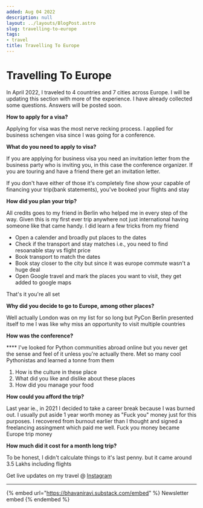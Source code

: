 ```yaml
---
added: Aug 04 2022
description: null
layout: ../layouts/BlogPost.astro
slug: travelling-to-europe
tags:
- travel
title: Travelling To Europe
---
```


# Travelling To Europe

In April 2022, I traveled to 4 countries and 7 cities across Europe. I will be updating this section with more of the experience. I have already collected some questions. Answers will be posted soon.

**How to apply for a visa?**

Applying for visa was the most nerve recking process. I applied for business schengen visa since I was going for a conference.

**What do you need to apply to visa?**

If you are applying for business visa you need an invitation letter from the business party who is inviting you, in this case the conference organizer. If you are touring and have a friend there get an invitation letter.

If you don't have either of those it's completely fine show your capable of financing your trip(bank statements), you've booked your flights and stay

**How did you plan your trip?**

All credits goes to my friend in Berlin who helped me in every step of the way. Given this is my first ever trip anywhere not just international having someone like that came handy. I did learn a few tricks from my friend

- Open a calender and broadly put places to the dates
- Check if the transport and stay matches i.e., you need to find resoanable stay vs flight price
- Book transport to match the dates
- Book stay closer to the city but since it was europe commute wasn't a huge deal
- Open Google travel and mark the places you want to visit, they get added to google maps

That's it you're all set

**Why did you decide to go to Europe, among other places?**

Well actually London was on my list for so long but PyCon Berlin presented itself to me I was like why miss an opportunity to visit multiple countries

**How was the conference?**

\*\*\*\* I've looked for Python communities abroad online but you never get the sense and feel of it unless you're actually there. Met so many cool Pythonistas and learned a tonne from them

1. How is the culture in these place
2. What did you like and dislike about these places
3. How did you manage your food

**How could you afford the trip?**

Last year ie., in 2021 I decided to take a career break because I was burned out. I usually put aside 1 year worth money as "Fuck you" money just for this purposes. I recovered from burnout earlier than I thought and signed a freelancing assingment which paid me well. Fuck you money became Europe trip money

**How much did it cost for a month long trip?**

To be honest, I didn't calculate things to it's last penny. but it came around 3.5 Lakhs including flights

Get live updates on my travel @ [Instagram](https://instagram.com/bhavanicodes)

---

{% embed url="https://bhavaniravi.substack.com/embed" %}
Newsletter embed
{% endembed %}